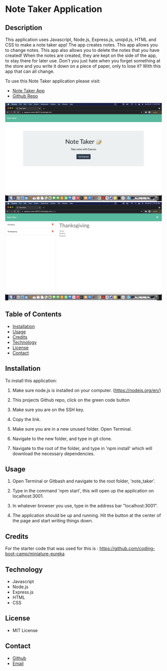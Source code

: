 # Note Taker Application

## Description 

This application uses Javascript, Node.js, Express.js, uniqid.js, HTML and CSS to make a note taker app! The app creates notes. This app allows you to change notes. This app also allows you to delete the notes that you have created! When the notes are created, they are kept on the side of the app, to stay there for later use. Don't you just hate when you forget something at the store and you write it down on a piece of paper, only to lose it? With this app that can all change. 

To use this Note Taker application please visit: 
- [Note Taker App](https://aqueous-wave-98237.herokuapp.com/)
- [Github Repo](https://github.com/smurphy7326/note-taker)

![image](images/opening-page-heroku.jpg)
![image](images/notes-section.jpg)

## Table of Contents

* [Installation](#installation)
* [Usage](#usage)
* [Credits](#credits)
* [Technology](#technology)
* [License](#license)
* [Contact](#contact)


## Installation

To install this application:

1. Make sure node.js is installed on your computer. (https://nodejs.org/en/)

2. This projects Github repo, click on the green code button

3. Make sure you are on the SSH key.

4. Copy the link. 

5. Make sure you are in a new unused folder. Open Terminal.

6. Navigate to the new folder, and type in git clone. 

7. Navigate to the root of the folder, and type in 'npm install' which will download the necessary dependencies. 

## Usage 

1. Open Terminal or Gitbash and navigate to the root folder, 'note_taker'.

2. Type in the command 'npm start', this will open up the application on localhost:3001.

3. In whatever browser you use, type in the address bar "localhost:3001".

4. The application should be up and running. Hit the button at the center of the page and start writing things down.

## Credits 
For the starter code that was used for this is : https://github.com/coding-boot-camp/miniature-eureka

## Technology 

* Javascript
* Node.js
* Express.js
* HTML
* CSS

## License 

* MIT License

## Contact

- [Github](https://github.com/smurphy7326)
- [Email](mailto:smurphy7326@gmail.com)